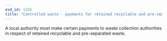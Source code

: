 ```yaml
---
esd_id: 1225
title: "Controlled waste - payments for retained recyclable and pre-separated waste"
---
```


A local authority must make certain payments to waste collection authorities in respect of retained recyclable and pre-separated waste.

